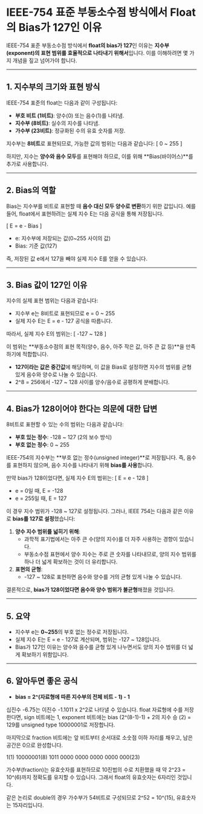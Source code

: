 # IEEE-754 표준 부동소수점 방식에서 Float의 Bias가 127인 이유

IEEE-754 표준 부동소수점 방식에서 **float의 bias가 127**인 이유는 **지수부(exponent)의 표현 범위를 효율적으로 나타내기 위해서**입니다. 이를 이해하려면 몇 가지 개념을 짚고 넘어가야 합니다.

---

## 1. 지수부의 크기와 표현 방식
IEEE-754 표준의 float는 다음과 같이 구성됩니다:
- **부호 비트 (1비트)**: 양수(0) 또는 음수(1)를 나타냄.
- **지수부 (8비트)**: 실수의 지수를 나타냄.
- **가수부 (23비트)**: 정규화된 수의 유효 숫자를 저장.

지수부는 **8비트**로 표현되므로, 가능한 값의 범위는 다음과 같습니다:
\[
0 ~ 255
\]

하지만, 지수는 **양수와 음수 모두**를 표현해야 하므로, 이를 위해 **Bias(바이어스)**를 추가로 사용합니다.

---

## 2. Bias의 역할
Bias는 지수부를 비트로 표현할 때 **음수 대신 모두 양수로 변환**하기 위한 값입니다. 예를 들어, float에서 표현하려는 실제 지수 E는 다음 공식을 통해 저장됩니다.

\[
E = e - Bias
\]

- e: 지수부에 저장되는 값(0~255 사이의 값)
- Bias: 기준 값(127)

즉, 저장된 값 e에서 127을 빼야 실제 지수 E를 얻을 수 있습니다.

---

## 3. Bias 값이 127인 이유
지수의 실제 표현 범위는 다음과 같습니다:
- 지수부 e는 8비트로 표현되므로 e = 0 ~ 255
- 실제 지수 E는 E = e - 127 공식을 따릅니다.

따라서, 실제 지수 E의 범위는:
\[
-127 ~ 128
\]

이 범위는 **부동소수점의 표현 목적(양수, 음수, 아주 작은 값, 아주 큰 값 등)**을 만족하기에 적합합니다.

- **127이라는 값은 중간값**에 해당하며, 이 값을 Bias로 설정하면 지수의 범위를 균형 있게 음수와 양수로 나눌 수 있습니다.
- 2^8 = 256에서 -127 ~ 128 사이를 양수/음수로 공평하게 분배합니다.

---

## 4. Bias가 128이어야 한다는 의문에 대한 답변
8비트로 표현할 수 있는 수의 범위는 다음과 같습니다:
- **부호 있는 정수**: -128 ~ 127 (2의 보수 방식)
- **부호 없는 정수**: 0 ~ 255

IEEE-754의 지수부는 **부호 없는 정수(unsigned integer)**로 저장됩니다. 즉, 음수를 표현하지 않으며, 음수 지수를 나타내기 위해 **bias를 사용**합니다.

만약 bias가 128이었다면, 실제 지수 E의 범위는:
\[
E = e - 128
\]

- e = 0일 때, E = -128
- e = 255일 때, E = 127

이 경우 지수 범위가 -128 ~ 127로 설정됩니다. 그러나, IEEE 754는 다음과 같은 이유로 **bias를 127로 설정**했습니다:

1. **양수 지수 범위를 넓히기 위해**:
    - 과학적 표기법에서는 아주 큰 수(양의 지수)를 더 자주 사용하는 경향이 있습니다.
    - 부동소수점 표현에서 양수 지수는 주로 큰 숫자를 나타내므로, 양의 지수 범위를 하나 더 넓게 확보하는 것이 더 유리합니다.
2. **표현의 균형**:
    - -127 ~ 128로 표현하면 음수와 양수를 거의 균형 있게 나눌 수 있습니다.

결론적으로, **bias가 128이었다면 음수와 양수 범위가 불균형**해졌을 것입니다.

---

## 5. 요약
- 지수부 e는 **0~255**의 부호 없는 정수로 저장됩니다.
- 실제 지수 E는 E = e - 127로 계산되며, 범위는 -127 ~ 128입니다.
- Bias가 127인 이유는 양수와 음수를 균형 있게 나누면서도 양의 지수 범위를 더 넓게 확보하기 위함입니다.

---

## 6. 알아두면 좋은 공식
- **bias = 2^(자료형에 따른 지수부의 전체 비트 - 1) - 1**

십진수 -6.75는 이진수 -1.1011 x 2^2로 나타낼 수 있습니다. float 자료형에 수를 저장한다면, sign 비트에는 1, exponent 비트에는 bias (2^(8-1)-1) + 2의 지수 승 (2) = 129를 unsigned type 10000001로 저장합니다.

마지막으로 fraction 비트에는 앞 비트부터 순서대로 소숫점 이하 자리를 채우고, 남은 공간은 0으로 완성합니다.

1(1) 10000001(8) 1011 0000 0000 0000 0000 000(23)

가수부(fraction)는 유효숫자를 표현하므로 10진법의 수로 치환했을 때 약 2^23 = 10^(6)까지 정확도를 유지할 수 있습니다. 그래서 float의 유효숫자는 6자리인 것입니다.

같은 논리로 double의 경우 가수부가 54비트로 구성되므로 2^52 = 10^(15), 유효숫자는 15자리입니다.